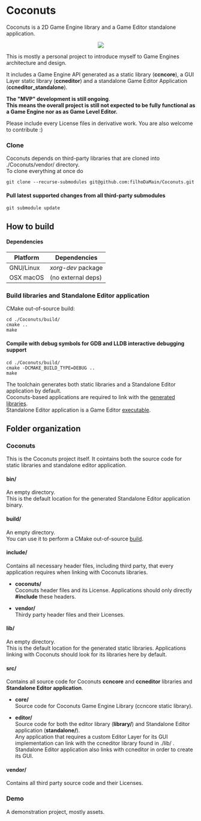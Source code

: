 # Coconuts

Coconuts is a 2D Game Engine library and a Game Editor standalone application.

<p align="center">
  <img src="https://user-images.githubusercontent.com/44137701/115147789-a8864180-a054-11eb-8d61-84248982e6b0.png"/>
</p>

This is mostly a personal project to introduce myself to Game Engines architecture and design.

It includes a Game Engine API generated as a static library (**ccncore**), a GUI Layer static library (**ccneditor**) and a standalone Game Editor Application (**ccneditor_standalone**).

**The "MVP" development is still ongoing**.\
**This means the overall project is still not expected to be fully functional as a Game Engine nor as as Game Level Editor.**


Please include every License files in derivative work. You are also welcome to contribute :)



### Clone
Coconuts depends on third-party libraries that are cloned into ./Coconuts/vendor/ directory.\
To clone everything at once do

```
git clone --recurse-submodules git@github.com:filhoDaMain/Coconuts.git
```

#### Pull latest supported changes from all third-party submodules

```
git submodule update
```

## How to build

#### Dependencies

| Platform      | Dependencies |
| ------------- | ---------- |
| GNU/Linux      | *xorg-dev* package       |
| OSX macOS   | (no external deps)        |


### Build libraries and Standalone Editor application

CMake out-of-source build:
```
cd ./Coconuts/build/
cmake ..
make
```

#### Compile with debug symbols for GDB and LLDB interactive debugging support
```
cd ./Coconuts/build/
cmake -DCMAKE_BUILD_TYPE=DEBUG ..
make
```

The toolchain generates both static libraries and a Standalone Editor application by default.\
Coconuts-based applications are required to link with the [generated libraries](#lib).\
Standalone Editor application is a Game Editor [executable](#bin).

## Folder organization
### Coconuts
This is the Coconuts project itself. It cointains both the source code for static libraries and standalone editor application.

#### bin/
An empty directory.\
This is the default location for the generated Standalone Editor application binary.

#### build/
An empty directory.\
You can use it to perform a CMake out-of-source [build](#coconuts-libraries-and-standalone-editor-application).

#### include/
Contains all necessary header files, including third party, that every application requires when linking with Coconuts libraries.

- **coconuts/**\
Coconuts header files and its License. Applications should only directly **#include** these headers.

- **vendor/**\
Thirdy party header files and their Licenses.

#### lib/
An empty directory.\
This is the default location for the generated static libraries. Applications linking with Coconuts should look for its libraries here by default.

#### src/
Contains all source code for Coconuts **ccncore** and **ccneditor** libraries and **Standalone Editor application**.

- **core/**\
Source code for Coconuts Game Engine Library (ccncore static library).

- **editor/**\
Source code for both the editor library (**library/**) and Standalone Editor application (**standalone/**).\
Any application that requires a custom Editor Layer for its GUI implementation can link with the ccneditor library found in ./lib/ .\
Standalone Editor application also links with ccneditor in order to create its GUI.

#### vendor/
Contains all third party source code and their Licenses.


### Demo
A demonstration project, mostly assets.
